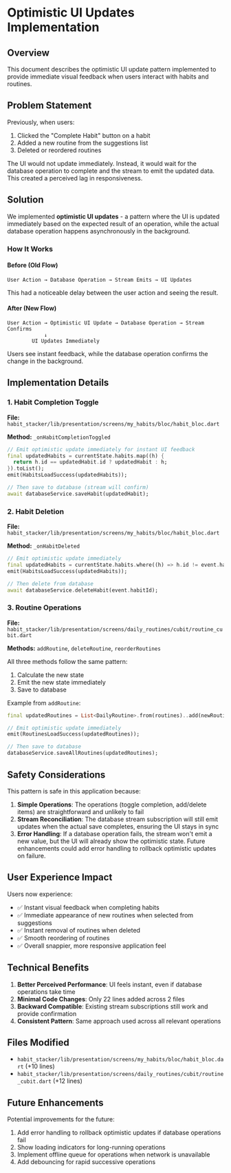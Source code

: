 # Optimistic UI Updates Implementation

## Overview
This document describes the optimistic UI update pattern implemented to provide immediate visual feedback when users interact with habits and routines.

## Problem Statement
Previously, when users:
1. Clicked the "Complete Habit" button on a habit
2. Added a new routine from the suggestions list
3. Deleted or reordered routines

The UI would not update immediately. Instead, it would wait for the database operation to complete and the stream to emit the updated data. This created a perceived lag in responsiveness.

## Solution
We implemented **optimistic UI updates** - a pattern where the UI is updated immediately based on the expected result of an operation, while the actual database operation happens asynchronously in the background.

### How It Works

#### Before (Old Flow)
```
User Action → Database Operation → Stream Emits → UI Updates
```
This had a noticeable delay between the user action and seeing the result.

#### After (New Flow)
```
User Action → Optimistic UI Update → Database Operation → Stream Confirms
            ↓
        UI Updates Immediately
```
Users see instant feedback, while the database operation confirms the change in the background.

## Implementation Details

### 1. Habit Completion Toggle
**File:** `habit_stacker/lib/presentation/screens/my_habits/bloc/habit_bloc.dart`

**Method:** `_onHabitCompletionToggled`

```dart
// Emit optimistic update immediately for instant UI feedback
final updatedHabits = currentState.habits.map((h) {
  return h.id == updatedHabit.id ? updatedHabit : h;
}).toList();
emit(HabitsLoadSuccess(updatedHabits));

// Then save to database (stream will confirm)
await databaseService.saveHabit(updatedHabit);
```

### 2. Habit Deletion
**File:** `habit_stacker/lib/presentation/screens/my_habits/bloc/habit_bloc.dart`

**Method:** `_onHabitDeleted`

```dart
// Emit optimistic update immediately
final updatedHabits = currentState.habits.where((h) => h.id != event.habitId).toList();
emit(HabitsLoadSuccess(updatedHabits));

// Then delete from database
await databaseService.deleteHabit(event.habitId);
```

### 3. Routine Operations
**File:** `habit_stacker/lib/presentation/screens/daily_routines/cubit/routine_cubit.dart`

**Methods:** `addRoutine`, `deleteRoutine`, `reorderRoutines`

All three methods follow the same pattern:
1. Calculate the new state
2. Emit the new state immediately
3. Save to database

Example from `addRoutine`:
```dart
final updatedRoutines = List<DailyRoutine>.from(routines)..add(newRoutine);

// Emit optimistic update immediately
emit(RoutinesLoadSuccess(updatedRoutines));

// Then save to database
databaseService.saveAllRoutines(updatedRoutines);
```

## Safety Considerations

This pattern is safe in this application because:

1. **Simple Operations**: The operations (toggle completion, add/delete items) are straightforward and unlikely to fail
2. **Stream Reconciliation**: The database stream subscription will still emit updates when the actual save completes, ensuring the UI stays in sync
3. **Error Handling**: If a database operation fails, the stream won't emit a new value, but the UI will already show the optimistic state. Future enhancements could add error handling to rollback optimistic updates on failure.

## User Experience Impact

Users now experience:
- ✅ Instant visual feedback when completing habits
- ✅ Immediate appearance of new routines when selected from suggestions
- ✅ Instant removal of routines when deleted
- ✅ Smooth reordering of routines
- ✅ Overall snappier, more responsive application feel

## Technical Benefits

1. **Better Perceived Performance**: UI feels instant, even if database operations take time
2. **Minimal Code Changes**: Only 22 lines added across 2 files
3. **Backward Compatible**: Existing stream subscriptions still work and provide confirmation
4. **Consistent Pattern**: Same approach used across all relevant operations

## Files Modified

- `habit_stacker/lib/presentation/screens/my_habits/bloc/habit_bloc.dart` (+10 lines)
- `habit_stacker/lib/presentation/screens/daily_routines/cubit/routine_cubit.dart` (+12 lines)

## Future Enhancements

Potential improvements for the future:
1. Add error handling to rollback optimistic updates if database operations fail
2. Show loading indicators for long-running operations
3. Implement offline queue for operations when network is unavailable
4. Add debouncing for rapid successive operations
